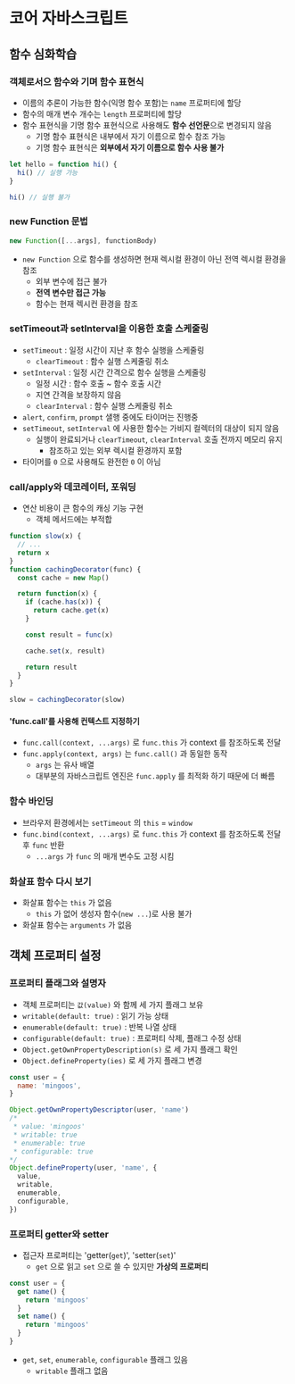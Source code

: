 # 코어 자바스크립트

## 함수 심화학습

### 객체로서으 함수와 기며 함수 표현식

- 이름의 추론이 가능한 함수(익명 함수 포함)는 `name` 프로퍼티에 할당
- 함수의 매개 변수 개수는 `length` 프로퍼티에 할당
- 함수 표현식을 기명 함수 표현식으로 사용해도 **함수 선언문**으로 변경되지 않음
  - 기명 함수 표현식은 내부에서 자기 이름으로 함수 참조 가능
  - 기명 함수 표현식은 **외부에서 자기 이름으로 함수 사용 불가**
```javascript
let hello = function hi() {
  hi() // 실행 가능
}

hi() // 실행 불가
```

### new Function 문법

```javascript
new Function([...args], functionBody)
```

- `new Function` 으로 함수를 생성하면 현재 렉시컬 환경이 아닌 전역 렉시컬 환경을 참조
  - 외부 변수에 접근 불가
  - **전역 변수만 접근 가능**
  - 함수는 현재 렉시컨 환경을 참조

### setTimeout과 setInterval을 이용한 호출 스케줄링

- `setTimeout` : 일정 시간이 지난 후 함수 실행을 스케줄링
  - `clearTimeout` : 함수 실행 스케줄링 취소
- `setInterval` : 일정 시간 간격으로 함수 실행을 스케줄링
  - 일정 시간 : 함수 호출 ~ 함수 호출 시간
  - 지연 간격을 보장하지 않음
  - `clearInterval` : 함수 실행 스케줄링 취소
- `alert`, `confirm`, `prompt` 샐행 중에도 타이머는 진행중
- `setTimeout`, `setInterval` 에 사용한 함수는 가비지 컬렉터의 대상이 되지 않음
  - 실행이 완료되거나 `clearTimeout`, `clearInterval` 호출 전까지 메모리 유지
    - 참조하고 있는 외부 렉시컬 환경까지 포함
- 타이머를 `0` 으로 사용해도 완전한 `0` 이 아님

### call/apply와 데코레이터, 포워딩

- 연산 비용이 큰 함수의 캐싱 기능 구현
  - 객체 메서드에는 부적합
```javascript
function slow(x) {
  // ...
  return x
}
function cachingDecorator(func) {
  const cache = new Map()

  return function(x) {
    if (cache.has(x)) {
      return cache.get(x)
    }

    const result = func(x)

    cache.set(x, result)

    return result
  }
}

slow = cachingDecorator(slow)
```

#### 'func.call'를 사용해 컨텍스트 지정하기

- `func.call(context, ...args)` 로 `func.this` 가 context 를 참조하도록 전달
- `func.apply(context, args)` 는 `func.call()` 과 동일한 동작
  - `args` 는 유사 배열
  - 대부분의 자바스크립트 엔진은 `func.apply` 를 최적화 하기 때문에 더 빠름

### 함수 바인딩

- 브라우저 환경에서는 `setTimeout` 의 `this` = `window`
- `func.bind(context, ...args)` 로 `func.this` 가 context 를 참조하도록 전달 후 `func` 반환
  - `...args` 가 `func` 의 매개 변수도 고정 시킴

### 화살표 함수 다시 보기

- 화살표 함수는 `this` 가 없음 
  - `this` 가 없어 생성자 함수(`new ...`)로 사용 불가
- 화살표 함수는 `arguments` 가 없음

## 객체 프로퍼티 설정

### 프로퍼티 플래그와 설명자

- 객체 프로퍼티는 `값(value)` 와 함께 세 가지 플래그 보유
- `writable(default: true)` : 읽기 가능 상태
- `enumerable(default: true)` : 반복 나열 상태
- `configurable(default: true)` : 프로퍼티 삭제, 플래그 수정 상태
- `Object.getOwnPropertyDescription(s)` 로 세 가지 플래그 확인
- `Object.defineProperty(ies)` 로 세 가지 플래그 변경
```javascript
const user = {
  name: 'mingoos',
}

Object.getOwnPropertyDescriptor(user, 'name')
/*
 * value: 'mingoos'
 * writable: true
 * enumerable: true
 * configurable: true
*/
Object.defineProperty(user, 'name', {
  value,
  writable,
  enumerable,
  configurable,
})
```

### 프로퍼티 getter와 setter

- 접근자 프로퍼티는 'getter(`get`)', 'setter(`set`)'
  - `get` 으로 읽고 `set` 으로 쓸 수 있지만 **가상의 프로퍼티**
```javascript
const user = {
  get name() {
    return 'mingoos'
  }
  set name() {
    return 'mingoos'
  }
}
```
- `get`, `set`, `enumerable`, `configurable` 플래그 있음
  - `writable` 플래그 없음
